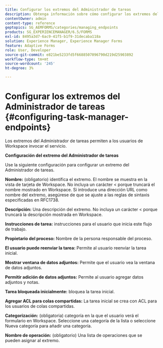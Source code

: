 ```yaml
---
title: Configurar los extremos del Administrador de tareas
description: Obtenga información sobre cómo configurar los extremos del Administrador de tareas para invocar el servicio. Se requieren diferentes configuraciones para configurar los extremos del Administrador de tareas.
contentOwner: admin
content-type: reference
geptopics: SG_AEMFORMS/categories/managing_endpoints
products: SG_EXPERIENCEMANAGER/6.5/FORMS
exl-id: 8495a3d7-6ac9-41f5-b1f9-31decaba118a
solution: Experience Manager, Experience Manager Forms
feature: Adaptive Forms
role: User, Developer
source-git-commit: e821be5233fd5f6688507096790d219d25903892
workflow-type: tm+mt
source-wordcount: '245'
ht-degree: 3%

---
```


# Configurar los extremos del Administrador de tareas {#configuring-task-manager-endpoints}

Los extremos del Administrador de tareas permiten a los usuarios de Workspace invocar el servicio.

**Configuración del extremo del Administrador de tareas**

Use la siguiente configuración para configurar un extremo del Administrador de tareas.

**Nombre:** (obligatorio) identifica el extremo. El nombre se muestra en la vista de tarjeta de Workspace. No incluya un carácter &lt; porque truncará el nombre mostrado en Workspace. Si introduce una dirección URL como nombre del extremo, asegúrese de que se ajuste a las reglas de sintaxis especificadas en RFC1738.

**Descripción:** Una descripción del extremo. No incluya un carácter &lt; porque truncará la descripción mostrada en Workspace.

**Instrucciones de tarea:** instrucciones para el usuario que inicia este flujo de trabajo.

**Propietario del proceso:** Nombre de la persona responsable del proceso.

**El usuario puede reenviar la tarea:** Permite al usuario reenviar la tarea inicial.

**Mostrar ventana de datos adjuntos:** Permite que el usuario vea la ventana de datos adjuntos.

**Permitir adición de datos adjuntos:** Permite al usuario agregar datos adjuntos y notas.

**Tarea bloqueada inicialmente:** bloquea la tarea inicial.

**Agregar ACL para colas compartidas:** La tarea inicial se crea con ACL para los usuarios de colas compartidas.

**Categorización:** (obligatoria) categoría en la que el usuario verá el formulario en Workspace. Seleccione una categoría de la lista o seleccione Nueva categoría para añadir una categoría.

**Nombre de operación:** (obligatorio) Una lista de operaciones que se pueden asignar al extremo.
